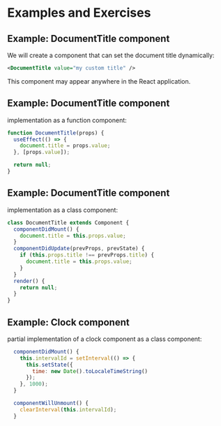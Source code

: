 # Examples and Exercises

## Example: DocumentTitle component

We will create a component that can set the document title dynamically:

```xml
<DocumentTitle value="my custom title" />
```

This component may appear anywhere in the React application.

## Example: DocumentTitle component

implementation as a function component:

```jsx
function DocumentTitle(props) {
  useEffect(() => {
    document.title = props.value;
  }, [props.value]);

  return null;
}
```

## Example: DocumentTitle component

implementation as a class component:

```jsx
class DocumentTitle extends Component {
  componentDidMount() {
    document.title = this.props.value;
  }
  componentDidUpdate(prevProps, prevState) {
    if (this.props.title !== prevProps.title) {
      document.title = this.props.value;
    }
  }
  render() {
    return null;
  }
}
```

## Example: Clock component

partial implementation of a clock component as a class component:

```jsx
  componentDidMount() {
    this.intervalId = setInterval(() => {
      this.setState({
        time: new Date().toLocaleTimeString()
      });
    }, 1000);
  }

  componentWillUnmount() {
    clearInterval(this.intervalId);
  }
```
